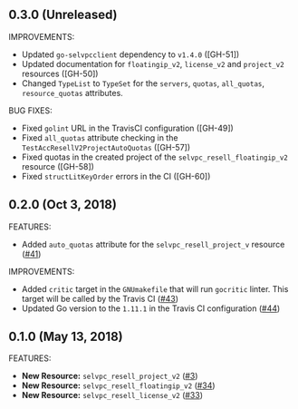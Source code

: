 ## 0.3.0 (Unreleased)

IMPROVEMENTS:

* Updated `go-selvpcclient` dependency to `v1.4.0` ([GH-51])
* Updated documentation for `floatingip_v2`, `license_v2` and `project_v2` resources ([GH-50])
* Changed `TypeList` to `TypeSet` for the `servers`, `quotas`, `all_quotas`, `resource_quotas` attributes.

BUG FIXES: 

* Fixed `golint` URL in the TravisCI configuration ([GH-49])
* Fixed `all_quotas` attribute checking in the `TestAccResellV2ProjectAutoQuotas` ([GH-57])
* Fixed quotas in the created project of the `selvpc_resell_floatingip_v2` resource ([GH-58])
* Fixed `structLitKeyOrder` errors in the CI ([GH-60])

## 0.2.0 (Oct 3, 2018)

FEATURES:

* Added `auto_quotas` attribute for the `selvpc_resell_project_v` resource ([#41](https://github.com/selectel/terraform-provider-selvpc/issues/41))

IMPROVEMENTS:

* Added `critic` target in the `GNUmakefile` that will run `gocritic` linter. This target will be called by the Travis CI ([#43](https://github.com/selectel/terraform-provider-selvpc/issues/43))
* Updated Go version to the `1.11.1` in the Travis CI configuration ([#44](https://github.com/selectel/terraform-provider-selvpc/issues/44))

## 0.1.0 (May 13, 2018)

FEATURES:

* __New Resource:__ `selvpc_resell_project_v2` ([#3](https://github.com/selectel/terraform-provider-selvpc/issues/3))
* __New Resource:__ `selvpc_resell_floatingip_v2` ([#34](https://github.com/selectel/terraform-provider-selvpc/issues/34))
* __New Resource:__ `selvpc_resell_license_v2` ([#33](https://github.com/selectel/terraform-provider-selvpc/issues/33))
